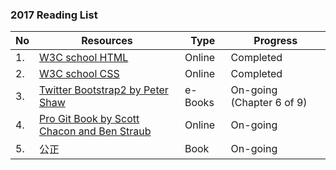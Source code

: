 ### 2017 Reading List
No | Resources | Type | Progress
--- | --- | --- | ---
1. | [W3C school HTML](http://www.w3school.com.cn/html/index.asp) | Online | Completed
2. | [W3C school CSS](http://www.w3school.com.cn/css/index.asp) | Online | Completed
3. | [Twitter Bootstrap2 by Peter Shaw](http://getbootstrap.com/2.3.2/assets/bootstrap.zip) | e-Books | On-going (Chapter 6 of 9)
4. | [Pro Git Book by Scott Chacon and Ben Straub](https://git-scm.com/book/en/v2) | Online | On-going
5. | 公正 | Book | On-going
